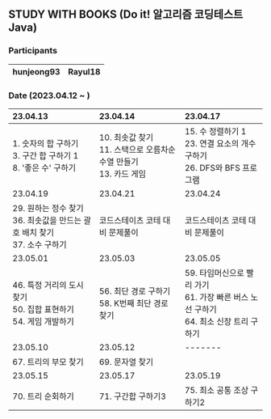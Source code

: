 ## STUDY WITH BOOKS (Do it! 알고리즘 코딩테스트 Java)

### Participants

| hunjeong93 | Rayul18 |
| :-----: | :-----: |

### Date (2023.04.12 ~ )

|23.04.13|23.04.14| 23.04.17                                                          |
|:----|:----|:------------------------------------------------------------------|
|1. 숫자의 합 구하기<br/> 3. 구간 합 구하기 1<br/>8. '좋은 수' 구하기<br/> |10. 최솟값 찾기 <br/> 11. 스택으로 오름차순 수열 만들기 <br/>13. 카드 게임| 15. 수 정렬하기 1<br/>23. 연결 요소의 개수 구하기 <br/> 26. DFS와 BFS 프로그램        | <br/>
|23.04.19|23.04.21| 23.04.24                                                          |
|29. 원하는 정수 찾기 <br/> 36. 최솟값을 만드는 괄호 배치 찾기 <br/> 37. 소수 구하기|코드스테이츠 코테 대비 문제풀이 | 코드스테이츠 코테 대비 문제풀이                                                 |
|23.05.01|23.05.03| 23.05.05                                                          |
|46. 특정 거리의 도시 찾기 <br/> 50. 집합 표현하기 <br/> 54. 게임 개발하기|56. 최단 경로 구하기 <br/> 58. K번째 최단 경로 찾기 | 59. 타임머신으로 빨리 가기 <br/> 61. 가장 빠른 버스 노선 구하기 <br/> 64. 최소 신장 트리 구하기 |
|23.05.10|23.05.12| -------                                                           |
|67. 트리의 부모 찾기 | 69. 문자열 찾기 |                                                                   |
|23.05.15|23.05.17| 23.05.19                                                          |
|70. 트리 순회하기 | 71. 구간합 구하기3 | 75. 최소 공통 조상 구하기2                                                 |
